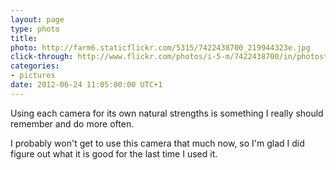```yaml
---
layout: page
type: photo
title: 
photo: http://farm6.staticflickr.com/5315/7422438700_219944323e.jpg
click-through: http://www.flickr.com/photos/i-5-m/7422438700/in/photostream
categories: 
- pictures
date: 2012-06-24 11:05:00:00 UTC+1
---
```

Using each camera for its own natural strengths is something I really should remember and do more often. 

I probably won't get to use this camera that much now, so I'm glad I did figure out what it is good for the last time I used it.
